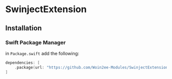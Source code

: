 # SwinjectExtension

## Installation

### Swift Package Manager
in `Package.swift` add the following:
```swift
dependencies: [
    .package(url: "https://github.com/Woin2ee-Modules/SwinjectExtension.git", .upToNextMajor(from: "1.0.0"))
]
```
